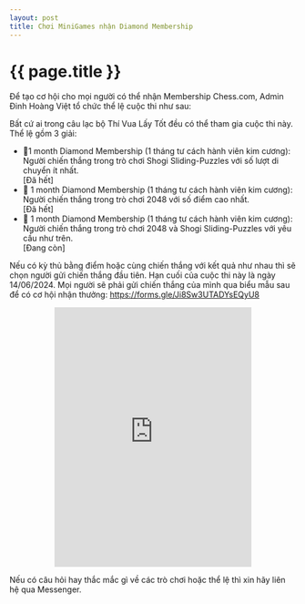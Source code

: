 ```yaml
---
layout: post
title: Chơi MiniGames nhận Diamond Membership
---
```


{{ page.title }}
================

Để tạo cơ hội cho mọi người có thể nhận <a hre="https://www.chess.com/membership">Membership Chess.com</a>, <a hre="https://thivualaytot.github.io/team#admins"><i class="bx bx-user"></i>Admin Đinh Hoàng Việt</a>
tổ chức thể lệ cuộc thi như sau:

Bất cứ ai trong câu lạc bộ Thí Vua Lấy Tốt đều có thể tham gia cuộc thi này. Thể lệ gồm 3 giải:
<ul>
  <li>💎1 month Diamond Membership (1 tháng tư cách hành viên kim cương): Người chiến thắng trong trò chơi <a hre="https://thivualaytot.github.io/game/sliding">Shogi Sliding-Puzzles</a> với số lượt di chuyển ít nhất.</li>[Đã hết]
  <li>💎 1 month Diamond Membership (1 tháng tư cách hành viên kim cương): Người chiến thắng trong trò chơi <a hre="https://thivualaytot.github.io/game/2048">2048</a> với số điểm cao nhất.</li>[Đã hết]
  <li>💎 1 month Diamond Membership (1 tháng tư cách hành viên kim cương): Người chiến thắng trong trò chơi <a hre="https://thivualaytot.github.io/game/2048">2048</a> và <a hre="https://thivualaytot.github.io/game/sliding">Shogi Sliding-Puzzles</a> với yêu cầu như trên.</li>[Đang còn]
</ul>

Nếu có kỳ thủ bằng điểm hoặc cùng chiến thắng với kết quả như nhau thì sẽ chọn người gửi chiến thắng đầu tiên. 
Hạn cuối của cuộc thi này là ngày 14/06/2024. Mọi người sẽ phải gửi chiến thắng của mình qua biểu mẫu sau để có cơ hội nhận thưởng: <a hre="https://forms.gle/Ji8Sw3UTADYsEQyU8">https://forms.gle/Ji8Sw3UTADYsEQyU8</a>

<p align="center"><iframe src="https://docs.google.com/forms/d/e/1FAIpQLSfQDlPYhjiLh7fDmfD1H0bjfyaNaQYb7dfgpvKSnwKeO2gAFA/viewform?embedded=true" width="346" height="456" frameborder="0" marginheight="0" marginwidth="0">Đang tải…</iframe></p>

Nếu có câu hỏi hay thắc mắc gì về các trò chơi hoặc thể lệ thì xin hãy liên hệ qua <a hre="https://m.me/103559542712501">Messenger</a>.
